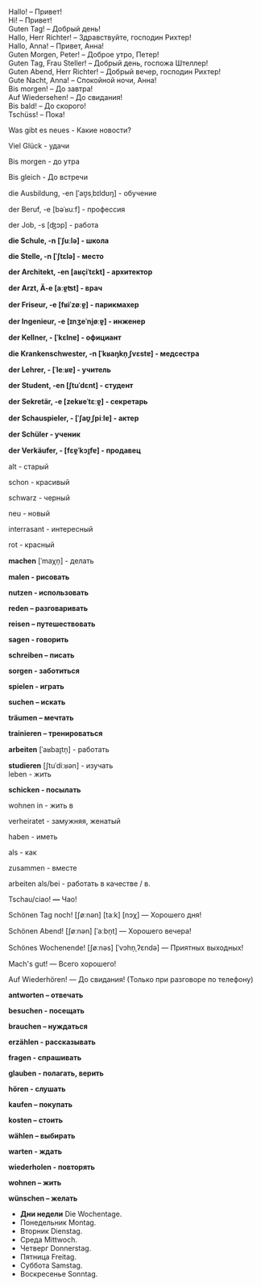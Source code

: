 Hallo! – Привет!  
Hi! – Привет!  
Guten Tag! – Добрый день!  
Hallo, Herr Richter! – Здравствуйте, господин Рихтер!  
Hallo, Anna! – Привет, Анна!  
Guten Morgen, Peter! – Доброе утро, Петер!  
Guten Tag, Frau Steller! – Добрый день, госпожа Штеллер!  
Guten Abend, Herr Richter! – Добрый вечер, господин Рихтер!  
Gute Nacht, Anna! – Спокойной ночи, Анна!  
Bis morgen! – До завтра!  
Auf Wiedersehen! – До свидания!  
Bis bald! – До скорого!  
Tschüss! – Пока!  

Was gibt es neues - Какие новости?

Viel Glück - удачи

Bis morgen - до утра

Bis gleich - До встречи

die Ausbildung, -en [ˈaʊ̯sˌbɪldʊŋ] - обучение

der Beruf, -e [bəˈʁuːf] - профессия

der Job, -s [ʤɔp] - работа

**die Schule, -n [ˈʃuːlə] - школа**

**die Stelle, -n [ˈʃtɛlə] - место**

**der Architekt, -en [aʁçiˈtɛkt] - архитектор**

**der Arzt, Ä-e [aːɐ̯ʦt] - врач**

**der Friseur, -e [fʁiˈzøːɐ̯] - парикмахер**

**der Ingenieur, -e [ɪnʒeˈni̯øːɐ̯] - инженер**

**der Kellner, - [ˈkɛlnɐ] - официант**

**die Krankenschwester, -n [ˈkʁaŋkn̩ˌʃvɛstɐ] - медсестра**

**der Lehrer, - [ˈleːʁɐ] - учитель**

**der Student, -en [ʃtuˈdɛnt] - студент**

**der Sekretär, -e [zekʁeˈtɛːɐ̯] - секретарь**

**der Schauspieler, - [ˈʃaʊ̯ˌʃpiːlɐ] - актер**

**der Schüler - ученик**

**der Verkäufer, - [fɛɐ̯ˈkɔɪ̯fɐ] - продавец**

alt - старый

schon - красивый

schwarz - черный

neu - новый

interrasant - интересный

rot - красный

**machen** [ˈmaχn̩] - делать

**malen - рисовать**

**nutzen - использовать**

**reden – разговаривать**

**reisen – путешествовать**

**sagen - говорить**

**schreiben – писать**

**sorgen - заботиться**

**spielen - играть**

**suchen – искать**

**träumen – мечтать**

**trainieren – тренироваться**  
  
**arbeiten** [ˈaʁbaɪ̯tn̩] - работать  
  
**studieren** [ʃtuˈdiːʁən] - изучать  
leben - жить  

**schicken - посылать**

wohnen in - жить в

verheiratet - замужняя, женатый

haben - иметь

als - как

zusammen - вместе

arbeiten als/bei - работать в качестве / в.

Tschau/ciao! **—** Чао!

Schönen Tag noch! [ʃøːnən] [taːk] [nɔχ] — Хорошего дня!

Schönen Abend! [ʃøːnən] [ˈaːbn̩t] — Хорошего вечера!

Schönes Wochenende! [ʃøːnəs] [ˈvɔhn̩ˌʔɛndə] — Приятных выходных!

Mach's gut! — Всего хорошего!

Auf Wiederhören! — До свидания! (Только при разговоре по телефону)

**antworten – отвечать**

**besuchen - посещать**

**brauchen – нуждаться**

**erzählen - рассказывать**

**fragen - спрашивать**

**glauben - полагать, верить**

**hören - слушать**

**kaufen – покупать**

**kosten – стоить**

**wählen – выбирать**

**warten - ждать**

**wiederholen - повторять**

**wohnen – жить**

**wünschen – желать**

  

- **Дни недели** Die Wochentage.
- Понедельник Montag.
- Вторник Dienstag.
- Среда Mittwoch.
- Четверг Donnerstag.
- Пятница Freitag.
- Суббота Samstag.
- Воскресенье Sonntag.